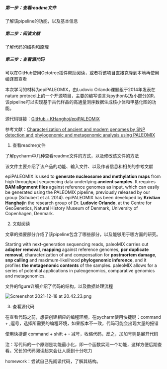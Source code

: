 ##### 第一步：查看readme文件

了解该pipeline的功能，以及基本信息

##### 第二步：阅读文献

了解代码的结构和原理

##### 第三步：查看源代码

可以在GitHub使用Octotree插件帮助阅读，或者将该项目直接克隆到本地再使用编译器查看

本次学习的材料为epiPALEOMIX，由Ludovic Orlando课题组于2014年发表在nature protocol上的一个开源项目，主要的编写语言为python以及小部分的R，该pipeline可以实现基于古代样品的高通量测序数据生成核小体和甲基化图的功能。

源代码链接：[GitHub - KHanghoj/epiPALEOMIX](https://github.com/KHanghoj/epiPALEOMIX)

参考文献：[Characterization of ancient and modern genomes by
SNP detection and phylogenomic and metagenomic
analysis using PALEOMIX](https://www.nature.com/articles/nprot.2014.063.pdf)

1. 查看readme文件

了解pycharm中几种查看readme文件的方式，以及修改该文件的方法

该文件主要介绍了该产品的功能、输入文件、以及作者信息和相关的参考文献

 epiPALEOMIX is used to **generate nucleosome and methylation maps** from high throughput sequencing data underlying **ancient samples**. It requires **BAM alignment files** against reference genomes as input, which can easily be generated using the PALEOMIX pipeline, previously released by our group (Schubert et al. 2014). epiPALEOMIX has been developed by **Kristian Hanghøj**in the research group of Dr. **Ludovic Orlando**, at the Centre for GeoGenetics, Natural History Museum of Denmark, University of Copenhagen, Denmark.

2. 文献阅读

文章的摘要部分介绍了该pipeline包含了哪些部分，以及能够用于哪方面的研究。

Starting with next-generation sequencing reads, paleoMIX carries out **adapter removal**, **mapping** against reference genomes, **pcr duplicate removal**, characterization of and compensation for **postmortem damage**, **snp calling** and maximum-likelihood **phylogenomic inference**, and it profiles **the metagenomic contents** of the samples. paleoMIX allows for a series of potential applications in paleogenomics, comparative genomics and metagenomics. 

文件的figure详细介绍了代码的结构，以及数据处理流程

![Screenshot 2021-12-18 at 20.42.23.png](/var/folders/5f/11d409g140lf_yxwc5zyfrl80000gq/T/TemporaryItems/NSIRD_screencaptureui_09PK5i/Screenshot%202021-12-18%20at%2020.42.23.png)

3. 查看源代码

在查看代码之前，想要创建相应的编程环境。在pycharm使用快捷键：command + ,逗号，选择所需要的编程环境，如果版本不一致，代码可能会出现大量的报错

使用快捷键 command + shift + - 减号，收缩代码，反之，加加号则是展开代码

注：写代码的一个原则是功能最小化，即一个函数实现一个功能，这样方便后期查看。冗长的代码阅读起来会让人感到十分吃力

homework：尝试自己先阅读代码，了解其结构。
